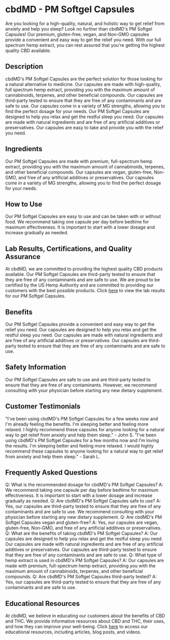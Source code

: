 # cbdMD - PM Softgel Capsules
Are you looking for a high-quality, natural, and holistic way to get relief from anxiety and help you sleep? Look no further than cbdMD's PM Softgel Capsules! Our premium, gluten-free, vegan, and Non-GMO capsules provide a convenient and easy way to get the relief you need. With our full spectrum hemp extract, you can rest assured that you're getting the highest quality CBD available.
## Description
cbdMD's PM Softgel Capsules are the perfect solution for those looking for a natural alternative to medicine. Our capsules are made with high-quality, full spectrum hemp extract, providing you with the maximum amount of cannabinoids, terpenes, and other beneficial compounds. Our capsules are third-party tested to ensure that they are free of any contaminants and are safe to use. Our capsules come in a variety of MG strengths, allowing you to find the perfect dosage for your needs. 
Our PM Softgel Capsules are designed to help you relax and get the restful sleep you need. Our capsules are made with natural ingredients and are free of any artificial additives or preservatives. Our capsules are easy to take and provide you with the relief you need.
## Ingredients
Our PM Softgel Capsules are made with premium, full-spectrum hemp extract, providing you with the maximum amount of cannabinoids, terpenes, and other beneficial compounds. Our capsules are vegan, gluten-free, Non-GMO, and free of any artificial additives or preservatives. Our capsules come in a variety of MG strengths, allowing you to find the perfect dosage for your needs.
## How to Use
Our PM Softgel Capsules are easy to use and can be taken with or without food. We recommend taking one capsule per day before bedtime for maximum effectiveness. It is important to start with a lower dosage and increase gradually as needed.
## Lab Results, Certifications, and Quality Assurance
At cbdMD, we are committed to providing the highest quality CBD products available. Our PM Softgel Capsules are third-party tested to ensure that they are free of any contaminants and are safe to use. We are proud to be certified by the US Hemp Authority and are committed to providing our customers with the best possible products. Click [here](www.cbmd.com/lab-results) to view the lab results for our PM Softgel Capsules.
## Benefits
Our PM Softgel Capsules provide a convenient and easy way to get the relief you need. Our capsules are designed to help you relax and get the restful sleep you need. Our capsules are made with natural ingredients and are free of any artificial additives or preservatives. Our capsules are third-party tested to ensure that they are free of any contaminants and are safe to use.
## Safety Information
Our PM Softgel Capsules are safe to use and are third-party tested to ensure that they are free of any contaminants. However, we recommend consulting with your physician before starting any new dietary supplement.
## Customer Testimonials
"I've been using cbdMD's PM Softgel Capsules for a few weeks now and I'm already feeling the benefits. I'm sleeping better and feeling more relaxed. I highly recommend these capsules for anyone looking for a natural way to get relief from anxiety and help them sleep." - John S. 
"I've been using cbdMD's PM Softgel Capsules for a few months now and I'm loving the results. I'm sleeping better and feeling more relaxed. I would highly recommend these capsules to anyone looking for a natural way to get relief from anxiety and help them sleep." - Sarah L.
## Frequently Asked Questions
Q: What is the recommended dosage for cbdMD's PM Softgel Capsules?
A: We recommend taking one capsule per day before bedtime for maximum effectiveness. It is important to start with a lower dosage and increase gradually as needed.
Q: Are cbdMD's PM Softgel Capsules safe to use?
A: Yes, our capsules are third-party tested to ensure that they are free of any contaminants and are safe to use. We recommend consulting with your physician before starting any new dietary supplement.
Q: Are cbdMD's PM Softgel Capsules vegan and gluten-free?
A: Yes, our capsules are vegan, gluten-free, Non-GMO, and free of any artificial additives or preservatives.
Q: What are the benefits of taking cbdMD's PM Softgel Capsules?
A: Our capsules are designed to help you relax and get the restful sleep you need. Our capsules are made with natural ingredients and are free of any artificial additives or preservatives. Our capsules are third-party tested to ensure that they are free of any contaminants and are safe to use.
Q: What type of hemp extract is used in cbdMD's PM Softgel Capsules?
A: Our capsules are made with premium, full-spectrum hemp extract, providing you with the maximum amount of cannabinoids, terpenes, and other beneficial compounds.
Q: Are cbdMD's PM Softgel Capsules third-party tested?
A: Yes, our capsules are third-party tested to ensure that they are free of any contaminants and are safe to use.
## Educational Resources
At cbdMD, we believe in educating our customers about the benefits of CBD and THC. We provide informative resources about CBD and THC, their uses, and how they can improve your well-being. Click [here](www.cbmd.com/resources) to access our educational resources, including articles, blog posts, and videos.